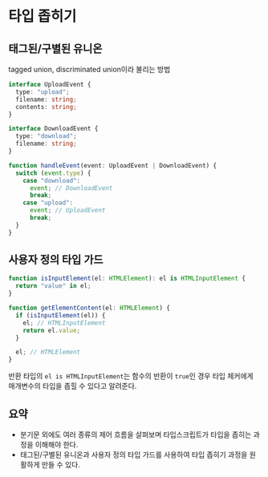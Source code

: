 # 타입 좁히기

## 태그된/구별된 유니온

tagged union, discriminated union이라 불리는 방법

```ts
interface UploadEvent {
  type: "upload";
  filename: string;
  contents: string;
}

interface DownloadEvent {
  type: "download";
  filename: string;
}

function handleEvent(event: UploadEvent | DownloadEvent) {
  switch (event.type) {
    case "download":
      event; // DownloadEvent
      break;
    case "upload":
      event; // UploadEvent
      break;
  }
}
```

## 사용자 정의 타입 가드

```ts
function isInputElement(el: HTMLElement): el is HTMLInputElement {
  return "value" in el;
}

function getElementContent(el: HTMLElement) {
  if (isInputElement(el)) {
    el; // HTMLInputElement
    return el.value;
  }

  el; // HTMLElement
}
```

반환 타입의 `el is HTMLInputElement`는 함수의 반환이 `true`인 경우 타입 체커에게 매개변수의 타입을 좁힐 수 있다고 알려준다.

## 요약

- 분기문 외에도 여러 종류의 제어 흐름을 살펴보며 타입스크립트가 타입을 좁히는 과정을 이해해야 한다.
- 태그된/구별된 유니온과 사용자 정의 타입 가드를 사용하여 타입 좁히기 과정을 원활하게 만들 수 있다.
